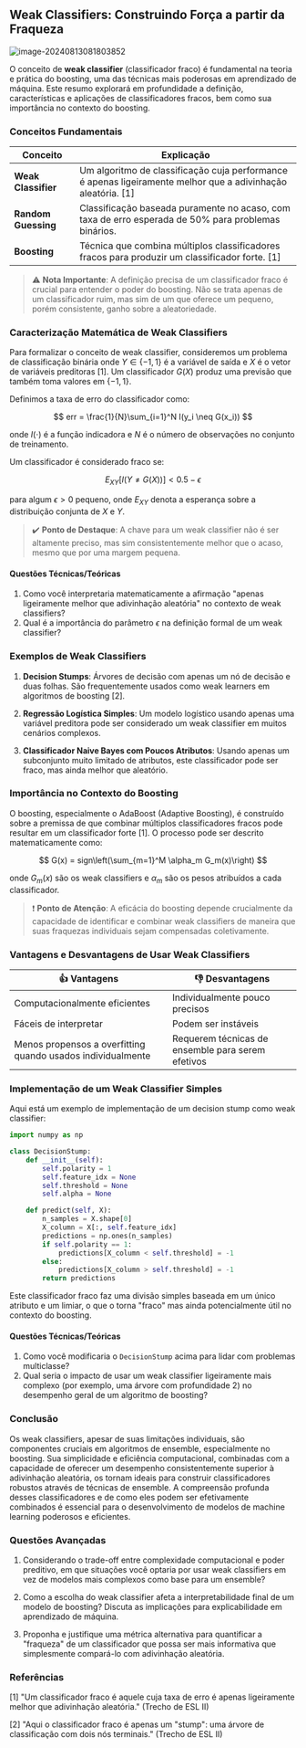 ## Weak Classifiers: Construindo Força a partir da Fraqueza

![image-20240813081803852](C:\Users\diego.rodrigues\AppData\Roaming\Typora\typora-user-images\image-20240813081803852.png)

O conceito de **weak classifier** (classificador fraco) é fundamental na teoria e prática do boosting, uma das técnicas mais poderosas em aprendizado de máquina. Este resumo explorará em profundidade a definição, características e aplicações de classificadores fracos, bem como sua importância no contexto do boosting.

### Conceitos Fundamentais

| Conceito            | Explicação                                                   |
| ------------------- | ------------------------------------------------------------ |
| **Weak Classifier** | Um algoritmo de classificação cuja performance é apenas ligeiramente melhor que a adivinhação aleatória. [1] |
| **Random Guessing** | Classificação baseada puramente no acaso, com taxa de erro esperada de 50% para problemas binários. |
| **Boosting**        | Técnica que combina múltiplos classificadores fracos para produzir um classificador forte. [1] |

> ⚠️ **Nota Importante**: A definição precisa de um classificador fraco é crucial para entender o poder do boosting. Não se trata apenas de um classificador ruim, mas sim de um que oferece um pequeno, porém consistente, ganho sobre a aleatoriedade.

### Caracterização Matemática de Weak Classifiers

Para formalizar o conceito de weak classifier, consideremos um problema de classificação binária onde $Y \in \{-1, 1\}$ é a variável de saída e $X$ é o vetor de variáveis preditoras [1]. Um classificador $G(X)$ produz uma previsão que também toma valores em $\{-1, 1\}$.

Definimos a taxa de erro do classificador como:

$$
err = \frac{1}{N}\sum_{i=1}^N I(y_i \neq G(x_i))
$$

onde $I(\cdot)$ é a função indicadora e $N$ é o número de observações no conjunto de treinamento.

Um classificador é considerado fraco se:

$$
E_{XY}[I(Y \neq G(X))] < 0.5 - \epsilon
$$

para algum $\epsilon > 0$ pequeno, onde $E_{XY}$ denota a esperança sobre a distribuição conjunta de $X$ e $Y$.

> ✔️ **Ponto de Destaque**: A chave para um weak classifier não é ser altamente preciso, mas sim consistentemente melhor que o acaso, mesmo que por uma margem pequena.

#### Questões Técnicas/Teóricas

1. Como você interpretaria matematicamente a afirmação "apenas ligeiramente melhor que adivinhação aleatória" no contexto de weak classifiers?
2. Qual é a importância do parâmetro $\epsilon$ na definição formal de um weak classifier?

### Exemplos de Weak Classifiers

1. **Decision Stumps**: Árvores de decisão com apenas um nó de decisão e duas folhas. São frequentemente usados como weak learners em algoritmos de boosting [2].

2. **Regressão Logística Simples**: Um modelo logístico usando apenas uma variável preditora pode ser considerado um weak classifier em muitos cenários complexos.

3. **Classificador Naive Bayes com Poucos Atributos**: Usando apenas um subconjunto muito limitado de atributos, este classificador pode ser fraco, mas ainda melhor que aleatório.

### Importância no Contexto do Boosting

O boosting, especialmente o AdaBoost (Adaptive Boosting), é construído sobre a premissa de que combinar múltiplos classificadores fracos pode resultar em um classificador forte [1]. O processo pode ser descrito matematicamente como:

$$
G(x) = sign\left(\sum_{m=1}^M \alpha_m G_m(x)\right)
$$

onde $G_m(x)$ são os weak classifiers e $\alpha_m$ são os pesos atribuídos a cada classificador.

> ❗ **Ponto de Atenção**: A eficácia do boosting depende crucialmente da capacidade de identificar e combinar weak classifiers de maneira que suas fraquezas individuais sejam compensadas coletivamente.

### Vantagens e Desvantagens de Usar Weak Classifiers

| 👍 Vantagens                                                 | 👎 Desvantagens                                    |
| ----------------------------------------------------------- | ------------------------------------------------- |
| Computacionalmente eficientes                               | Individualmente pouco precisos                    |
| Fáceis de interpretar                                       | Podem ser instáveis                               |
| Menos propensos a overfitting quando usados individualmente | Requerem técnicas de ensemble para serem efetivos |

### Implementação de um Weak Classifier Simples

Aqui está um exemplo de implementação de um decision stump como weak classifier:

```python
import numpy as np

class DecisionStump:
    def __init__(self):
        self.polarity = 1
        self.feature_idx = None
        self.threshold = None
        self.alpha = None

    def predict(self, X):
        n_samples = X.shape[0]
        X_column = X[:, self.feature_idx]
        predictions = np.ones(n_samples)
        if self.polarity == 1:
            predictions[X_column < self.threshold] = -1
        else:
            predictions[X_column > self.threshold] = -1
        return predictions
```

Este classificador fraco faz uma divisão simples baseada em um único atributo e um limiar, o que o torna "fraco" mas ainda potencialmente útil no contexto do boosting.

#### Questões Técnicas/Teóricas

1. Como você modificaria o `DecisionStump` acima para lidar com problemas multiclasse?
2. Qual seria o impacto de usar um weak classifier ligeiramente mais complexo (por exemplo, uma árvore com profundidade 2) no desempenho geral de um algoritmo de boosting?

### Conclusão

Os weak classifiers, apesar de suas limitações individuais, são componentes cruciais em algoritmos de ensemble, especialmente no boosting. Sua simplicidade e eficiência computacional, combinadas com a capacidade de oferecer um desempenho consistentemente superior à adivinhação aleatória, os tornam ideais para construir classificadores robustos através de técnicas de ensemble. A compreensão profunda desses classificadores e de como eles podem ser efetivamente combinados é essencial para o desenvolvimento de modelos de machine learning poderosos e eficientes.

### Questões Avançadas

1. Considerando o trade-off entre complexidade computacional e poder preditivo, em que situações você optaria por usar weak classifiers em vez de modelos mais complexos como base para um ensemble?

2. Como a escolha do weak classifier afeta a interpretabilidade final de um modelo de boosting? Discuta as implicações para explicabilidade em aprendizado de máquina.

3. Proponha e justifique uma métrica alternativa para quantificar a "fraqueza" de um classificador que possa ser mais informativa que simplesmente compará-lo com adivinhação aleatória.

### Referências

[1] "Um classificador fraco é aquele cuja taxa de erro é apenas ligeiramente melhor que adivinhação aleatória." (Trecho de ESL II)

[2] "Aqui o classificador fraco é apenas um "stump": uma árvore de classificação com dois nós terminais." (Trecho de ESL II)
